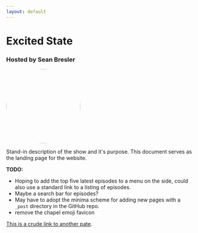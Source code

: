 ```yaml
---
layout: default
---
```


# Excited State
### Hosted by Sean Bresler

<img class="centered-and-cropped" width="200" height="200" style="border-radius:50%" src="{{site.profile | relative_url}}" >

Stand-in description of the show and it's purpose.  This document serves as the landing page for the website.  

**TODO:**
* Hoping to add the top five latest episodes to a menu on the side, could also use a standard link to a listing of episodes.  
* Maybe a search bar for episodes?  
* May have to adopt the minima scheme for adding new pages with a `_post` directory in the GitHub repo.
* remove the chapel emoji favicon

[This is a crude link to another pate](./another-page.html).
